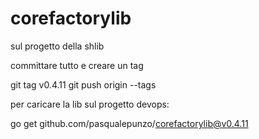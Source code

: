 # corefactorylib

sul progetto della shlib 

committare tutto e creare un tag

git tag v0.4.11
git push origin --tags

 

 

per caricare la lib sul progetto devops:

go get github.com/pasqualepunzo/corefactorylib@v0.4.11